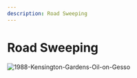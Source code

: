```yaml
---
description: Road Sweeping
---
```


# Road Sweeping

![1988-Kensington-Gardens-Oil-on-Gesso](https://user-images.githubusercontent.com/25156451/125211991-32375b00-e2a2-11eb-8fce-0ff74dce9714.jpg)


